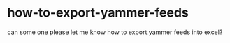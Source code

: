 how-to-export-yammer-feeds
==========================

can some one please let me know how to export yammer feeds into excel? 
